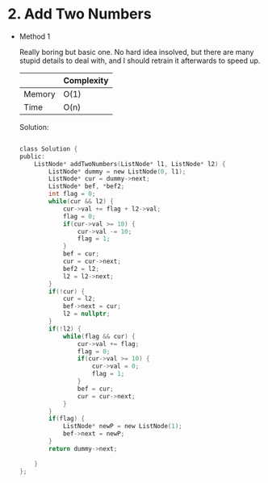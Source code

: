 # 2. Add Two Numbers 
- Method 1

    Really boring but basic one. No hard idea insolved, but there are many stupid details to deal with, and I should retrain it afterwards to speed up.

    | |   Complexity  |
    | ----------- | ----------- | 
    |  Memory     | O(1) | 
    |      Time       |  O(n) | 


    Solution:

    ``` h

    class Solution {
    public:
        ListNode* addTwoNumbers(ListNode* l1, ListNode* l2) {
            ListNode* dummy = new ListNode(0, l1);
            ListNode* cur = dummy->next;
            ListNode* bef, *bef2;
            int flag = 0;
            while(cur && l2) {
                cur->val += flag + l2->val;
                flag = 0;
                if(cur->val >= 10) {
                    cur->val -= 10;
                    flag = 1;
                }
                bef = cur;
                cur = cur->next;
                bef2 = l2;
                l2 = l2->next;
            }
            if(!cur) {
                cur = l2;
                bef->next = cur;
                l2 = nullptr;
            } 
            if(!l2) {
                while(flag && cur) {
                    cur->val += flag;
                    flag = 0;
                    if(cur->val >= 10) {
                        cur->val = 0;
                        flag = 1;
                    }
                    bef = cur;
                    cur = cur->next;
                }
            }
            if(flag) {
                ListNode* newP = new ListNode(1);
                bef->next = newP;
            }
            return dummy->next;
            
        }
    };

    ```

<!-- - Method 2

    This is another method.

    | |   Complexity  |
    | ----------- | ----------- | 
    |  Memory     | O(n) | 
    |      Time       |  O(n) | 


    Solution:

    ``` h



    ```

- Additional Knowledge:
       
    Here are some additional knowledge.



<br> -->